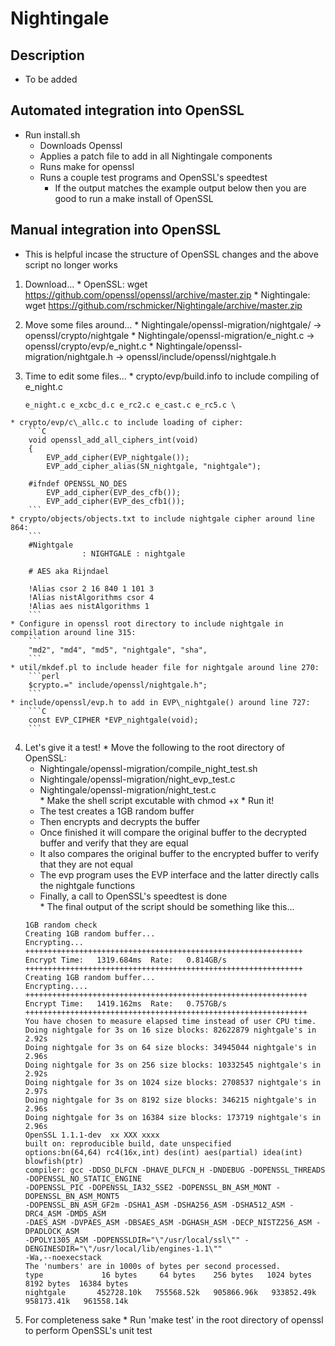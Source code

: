 # Nightingale

## Description
  - To be added

## Automated integration into OpenSSL
  - Run install.sh
    * Downloads Openssl
    * Applies a patch file to add in all Nightingale components
    * Runs make for openssl
    * Runs a couple test programs and OpenSSL's speedtest
        * If the output matches the example output below then you are good to run a make install of OpenSSL

## Manual integration into OpenSSL
  - This is helpful incase the structure of OpenSSL changes
    and the above script no longer works
  
  1. Download...
    * OpenSSL:      wget https://github.com/openssl/openssl/archive/master.zip
    * Nightingale:  wget https://github.com/rschmicker/Nightingale/archive/master.zip
  
  2. Move some files around...
    * Nightingale/openssl-migration/nightgale/  -> openssl/crypto/nightgale
    * Nightingale/openssl-migration/e\_night.c  -> openssl/crypto/evp/e\_night.c
    * Nightingale/openssl-migration/nightgale.h -> openssl/include/openssl/nightgale.h

  3. Time to edit some files...
    * crypto/evp/build.info to include compiling of e\_night.c
        ```
        e_night.c e_xcbc_d.c e_rc2.c e_cast.c e_rc5.c \
        ```
    * crypto/evp/c\_allc.c to include loading of cipher:
        ```C
        void openssl_add_all_ciphers_int(void)
        {
            EVP_add_cipher(EVP_nightgale());
            EVP_add_cipher_alias(SN_nightgale, "nightgale");
        
        #ifndef OPENSSL_NO_DES
            EVP_add_cipher(EVP_des_cfb());
            EVP_add_cipher(EVP_des_cfb1());
        ```
    * crypto/objects/objects.txt to include nightgale cipher around line 864:
        ```
        #Nightgale
                    : NIGHTGALE : nightgale
                        
        # AES aka Rijndael

        !Alias csor 2 16 840 1 101 3
        !Alias nistAlgorithms csor 4
        !Alias aes nistAlgorithms 1
        ```
    * Configure in openssl root directory to include nightgale in compilation around line 315:
        ```
        "md2", "md4", "md5", "nightgale", "sha",
        ```
    * util/mkdef.pl to include header file for nightgale around line 270:
        ```perl
        $crypto.=" include/openssl/nightgale.h";
        ```
    * include/openssl/evp.h to add in EVP\_nightgale() around line 727:
        ```C
        const EVP_CIPHER *EVP_nightgale(void);
        ```
  
  4. Let's give it a test!
    * Move the following to the root directory of OpenSSL:
        * Nightingale/openssl-migration/compile_night_test.sh 
        * Nightingale/openssl-migration/night_evp_test.c 
        * Nightingale/openssl-migration/night_test.c  
    * Make the shell script excutable with chmod +x
    * Run it!
        * The test creates a 1GB random buffer
        * Then encrypts and decrypts the buffer
        * Once finished it will compare the original buffer 
          to the decrypted buffer and verify that they are equal
        * It also compares the original buffer to the encrypted buffer 
          to verify that they are not equal
        * The evp program uses the EVP interface and the latter 
          directly calls the nightgale functions
        * Finally, a call to OpenSSL's speedtest is done                                                
    * The final output of the script should be something like this...
        ```
        1GB random check
        Creating 1GB random buffer...
        Encrypting...
        ++++++++++++++++++++++++++++++++++++++++++++++++++++++++++++++
        Encrypt Time:   1319.684ms  Rate:   0.814GB/s
        ++++++++++++++++++++++++++++++++++++++++++++++++++++++++++++++
        Creating 1GB random buffer...
        Encrypting....
        +++++++++++++++++++++++++++++++++++++++++++++++++++++++++++++++
        Encrypt Time:   1419.162ms  Rate:   0.757GB/s
        +++++++++++++++++++++++++++++++++++++++++++++++++++++++++++++++
        You have chosen to measure elapsed time instead of user CPU time.
        Doing nightgale for 3s on 16 size blocks: 82622879 nightgale's in 2.92s
        Doing nightgale for 3s on 64 size blocks: 34945044 nightgale's in 2.96s
        Doing nightgale for 3s on 256 size blocks: 10332545 nightgale's in 2.92s
        Doing nightgale for 3s on 1024 size blocks: 2708537 nightgale's in 2.97s
        Doing nightgale for 3s on 8192 size blocks: 346215 nightgale's in 2.96s
        Doing nightgale for 3s on 16384 size blocks: 173719 nightgale's in 2.96s
        OpenSSL 1.1.1-dev  xx XXX xxxx
        built on: reproducible build, date unspecified
        options:bn(64,64) rc4(16x,int) des(int) aes(partial) idea(int) blowfish(ptr) 
        compiler: gcc -DDSO_DLFCN -DHAVE_DLFCN_H -DNDEBUG -DOPENSSL_THREADS -DOPENSSL_NO_STATIC_ENGINE 
        -DOPENSSL_PIC -DOPENSSL_IA32_SSE2 -DOPENSSL_BN_ASM_MONT -DOPENSSL_BN_ASM_MONT5 
        -DOPENSSL_BN_ASM_GF2m -DSHA1_ASM -DSHA256_ASM -DSHA512_ASM -DRC4_ASM -DMD5_ASM 
        -DAES_ASM -DVPAES_ASM -DBSAES_ASM -DGHASH_ASM -DECP_NISTZ256_ASM -DPADLOCK_ASM 
        -DPOLY1305_ASM -DOPENSSLDIR="\"/usr/local/ssl\"" -DENGINESDIR="\"/usr/local/lib/engines-1.1\""  
        -Wa,--noexecstack
        The 'numbers' are in 1000s of bytes per second processed.
        type             16 bytes     64 bytes    256 bytes   1024 bytes   8192 bytes  16384 bytes
        nightgale       452728.10k   755568.52k   905866.96k   933852.49k   958173.41k   961558.14k
        ```
  5. For completeness sake
    * Run 'make test' in the root directory of openssl to 
      perform OpenSSL's unit test

